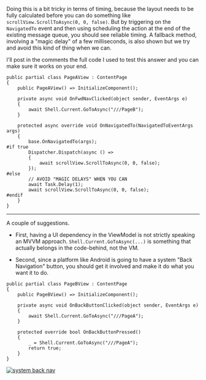 Doing this is a bit tricky in terms of timing, because the layout needs to be fully calculated before you can do something like `scrollView.ScrollToAsync(0, 0, false)`. But by triggering on the `NavigatedTo` event and then using scheduling the action at the end of the existing message queue, you should see reliable timing. A fallback method, involving a "magic delay" of a few milliseconds, is also shown but we try and avoid this kind of thing when we can.

I'll post in the comments the full code I used to test this answer and you can make sure it works on your end.

~~~
public partial class PageAView : ContentPage
{
    public PageAView() => InitializeComponent();

    private async void OnFwdNavClicked(object sender, EventArgs e)
    {
        await Shell.Current.GoToAsync("///PageB");
    }

    protected async override void OnNavigatedTo(NavigatedToEventArgs args)
    {
        base.OnNavigatedTo(args);
#if true
        Dispatcher.Dispatch(async () =>
        {
            await scrollView.ScrollToAsync(0, 0, false);
        });
#else
        // AVOID "MAGIC DELAYS" WHEN YOU CAN
        await Task.Delay(1);
        await scrollView.ScrollToAsync(0, 0, false);
#endif
    }
}
~~~
___

A couple of suggestions.

- First, having a UI dependency in the ViewModel is not strictly speaking an MVVM approach. `Shell.Current.GoToAsync(...)` is something that actually belongs in the code-behind, not the VM.

- Second, since a platform like Android is going to have a system "Back Navigation" button, you should get it involved and make it do what you want it to do.


~~~
public partial class PageBView : ContentPage
{
	public PageBView() => InitializeComponent();

    private async void OnBackButtonClicked(object sender, EventArgs e)
    {
        await Shell.Current.GoToAsync("///PageA");
    }

    protected override bool OnBackButtonPressed()
    {
        _ = Shell.Current.GoToAsync("///PageA");
        return true;
    }
}
~~~

[![system back nav][1]][1]


  [1]: https://i.sstatic.net/C2qq3wrk.png